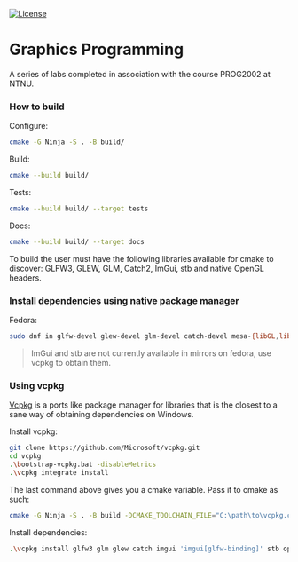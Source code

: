 [![License](https://img.shields.io/badge/license-MIT-blue.svg)](https://opensource.org/licenses/MIT)

# Graphics Programming

A series of labs completed in association with the course PROG2002 at NTNU.

### How to build

Configure:
```bash
cmake -G Ninja -S . -B build/
```

Build:
```bash
cmake --build build/
```

Tests:
```bash
cmake --build build/ --target tests
```

Docs:
```bash
cmake --build build/ --target docs
```

To build the user must have the following libraries available for cmake to discover: GLFW3, GLEW, GLM, Catch2, ImGui, stb and native OpenGL headers.

### Install dependencies using native package manager

Fedora:
```bash
sudo dnf in glfw-devel glew-devel glm-devel catch-devel mesa-{libGL,libEGL}-devel
```

> ImGui and stb are not currently available in mirrors on fedora, use vcpkg to obtain them.

### Using vcpkg

[Vcpkg](https://github.com/Microsoft/vcpkg) is a ports like package manager for libraries that is the closest to a sane way of obtaining dependencies on Windows.

Install vcpkg:
```bash
git clone https://github.com/Microsoft/vcpkg.git
cd vcpkg
.\bootstrap-vcpkg.bat -disableMetrics
.\vcpkg integrate install
```

The last command above gives you a cmake variable. Pass it to cmake as such:
```bash
cmake -G Ninja -S . -B build -DCMAKE_TOOLCHAIN_FILE="C:\path\to\vcpkg.cmake"
```

Install dependencies:
```bash
.\vcpkg install glfw3 glm glew catch imgui 'imgui[glfw-binding]' stb opengl
```

